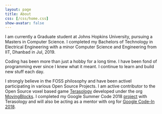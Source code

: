 ```yaml
---
layout: page
title: About
css: [/css/home.css]
show-avatar: false
---
```



I am currently a Graduate student at Johns Hopkins University, pursuing a Masters in Computer Science. I completed my Bachelors of Technology in Electrical Engineering with a minor Computer Science and Engineering from IIT, Dhanbad in Jul, 2019.  

Coding has been more than just a hobby for a long time. I have been fond of programming ever since I knew what it meant. I continue to learn and build new stuff each day.  

I strongly believe in the FOSS philosophy and have been activel participating in various Open Source Projects. I am active contributor to the Open Source voxel based game [Terasology](https://terasology.org) developed under the org [
MovingBlocks](https://github.com/MovingBlocks). I completed my Google Summer Code 2018 [project](/2018-08-07-GSoCWrapUp/) with Terasology and will also be acting as a mentor with org for [Google Code-In 2018](https://http://codein.withgoogle.com/).
